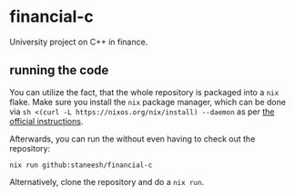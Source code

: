 # financial-c
University project on C++ in finance.

## running the code
You can utilize the fact, that the whole repository is packaged into a `nix` flake. Make sure you install the `nix` package manager, which can be done via `sh <(curl -L https://nixos.org/nix/install) --daemon` as per [the official instructions](https://nixos.org/download.html). 

Afterwards, you can run the without even having to check out the repository:

`nix run github:staneesh/financial-c`

Alternatively, clone the repository and do a `nix run`.
